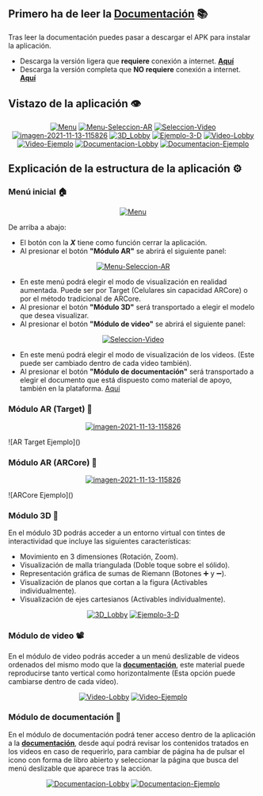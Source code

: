 ## Primero ha de leer la [Documentación](https://github.com/SrDeWitt1912/Solidos-De-Revolucion/blob/4eed2097a59ba478af16f86d94aa6e3beda280f6/Vol%C3%BAmenes%20de%20s%C3%B3lidos.pdf) 📚

Tras leer la documentación puedes pasar a descargar el APK para instalar la aplicación.

- Descarga la versión ligera que **requiere** conexión a internet. [**Aquí**]()
- Descarga la versión completa que **NO requiere** conexión a internet. [**Aquí**]()

## Vistazo de la aplicación 👁

<p align="center">
  <a href="https://ibb.co/DD50h2X"><img src="https://i.ibb.co/kgQNjCn/Menu.png" alt="Menu" border="0"></a>
  <a href="https://ibb.co/1Gts08g"><img src="https://i.ibb.co/CK3Jwhc/Menu-Seleccion-AR.png" alt="Menu-Seleccion-AR" border="0"></a>
  <a href="https://ibb.co/vXvKcFq"><img src="https://i.ibb.co/hY1tg69/Seleccion-Video.png" alt="Seleccion-Video" border="0"></a>
  <a href="https://ibb.co/gmSs9Zq"><img src="https://i.ibb.co/mb9QT5Z/imagen-2021-11-13-115826.png" alt="imagen-2021-11-13-115826" border="0"></a>
  <a href="https://ibb.co/vD0Dc7J"><img src="https://i.ibb.co/pnYn1t3/3D-Lobby.png" alt="3D_Lobby" border="0"></a>
  <a href="https://ibb.co/68bmH86"><img src="https://i.ibb.co/jzGTyz7/Ejemplo-3-D.png" alt="Ejemplo-3-D" border="0"></a>
  <a href="https://ibb.co/svs97V0"><img src="https://i.ibb.co/7Jrth1w/Video-Lobby.png" alt="Video-Lobby" border="0"></a>
  <a href="https://ibb.co/brNM773"><img src="https://i.ibb.co/fCrzQQS/Video-Ejemplo.png" alt="Video-Ejemplo" border="0"></a>
  <a href="https://ibb.co/9wZJ41s"><img src="https://i.ibb.co/tZLS2v8/Documentacion-Lobby.png" alt="Documentacion-Lobby" border="0"></a>
  <a href="https://ibb.co/CBTkS1H"><img src="https://i.ibb.co/Y2qzVRL/Documentacion-Ejemplo.png" alt="Documentacion-Ejemplo" border="0"></a>
 </p>

## Explicación de la estructura de la aplicación ⚙️
### Menú inicial 🏠
 
<p align="center">
  <a href="https://ibb.co/DD50h2X"><img src="https://i.ibb.co/kgQNjCn/Menu.png" alt="Menu" border="0"></a>
</p>

De arriba a abajo:
- El botón con la ***X*** tiene como función cerrar la aplicación.
- Al presionar el botón **"Módulo AR"** se abrirá el siguiente panel:

<p align="center">
  <a href="https://ibb.co/1Gts08g"><img src="https://i.ibb.co/CK3Jwhc/Menu-Seleccion-AR.png" alt="Menu-Seleccion-AR" border="0"></a>
</p>

- En este menú podrá elegir el modo de visualización en realidad aumentada. Puede ser por Target (Celulares sin capacidad ARCore) o por el método tradicional de ARCore.
- Al presionar el botón **"Módulo 3D"** será transportado a elegir el modelo que desea visualizar.
- Al presionar el botón **"Módulo de video"** se abrirá el siguiente panel:

<p align="center">
  <a href="https://ibb.co/vXvKcFq"><img src="https://i.ibb.co/hY1tg69/Seleccion-Video.png" alt="Seleccion-Video" border="0"></a>
</p>

- En este menú podrá elegir el modo de visualización de los videos. (Este puede ser cambiado dentro de cada video también).
- Al presionar el botón **"Módulo de documentación"** será transportado a elegir el documento que está dispuesto como material de apoyo, también en la plataforma. [Aquí](https://github.com/SrDeWitt1912/Solidos-De-Revolucion/blob/4eed2097a59ba478af16f86d94aa6e3beda280f6/Vol%C3%BAmenes%20de%20s%C3%B3lidos.pdf)

### Módulo AR (Target) 🧊

<p align="center">
  <a href="https://ibb.co/gmSs9Zq"><img src="https://i.ibb.co/mb9QT5Z/imagen-2021-11-13-115826.png" alt="imagen-2021-11-13-115826" border="0"></a>
</p>
![AR Target Ejemplo]()

### Módulo AR (ARCore) 🧊

<p align="center">
  <a href="https://ibb.co/gmSs9Zq"><img src="https://i.ibb.co/mb9QT5Z/imagen-2021-11-13-115826.png" alt="imagen-2021-11-13-115826" border="0"></a>
</p>
![ARCore Ejemplo]()

### Módulo 3D 🧊

En el módulo 3D podrás acceder a un entorno virtual con tintes de interactividad que incluye las siguientes características:
- Movimiento en 3 dimensiones (Rotación, Zoom).
- Visualización de malla triangulada (Doble toque sobre el sólido).
- Representación gráfica de sumas de Riemann (Botones ➕ y ➖).
- Visualización de planos que cortan a la figura (Activables individualmente).
- Visualización de ejes cartesianos (Activables individualmente).

<p align="center">
  <a href="https://ibb.co/vD0Dc7J"><img src="https://i.ibb.co/pnYn1t3/3D-Lobby.png" alt="3D_Lobby" border="0"></a>
  <a href="https://ibb.co/68bmH86"><img src="https://i.ibb.co/jzGTyz7/Ejemplo-3-D.png" alt="Ejemplo-3-D" border="0"></a>
</p>

### Módulo de video 📽️

En el módulo de video podrás acceder a un menú deslizable de videos ordenados del mismo modo que la [**documentación**](https://github.com/SrDeWitt1912/Solidos-De-Revolucion/blob/4eed2097a59ba478af16f86d94aa6e3beda280f6/Vol%C3%BAmenes%20de%20s%C3%B3lidos.pdf), este material puede reproducirse tanto vertical como horizontalmente (Esta opción puede cambiarse dentro de cada vídeo).

<p align="center">
  <a href="https://ibb.co/svs97V0"><img src="https://i.ibb.co/7Jrth1w/Video-Lobby.png" alt="Video-Lobby" border="0"></a>
  <a href="https://ibb.co/brNM773"><img src="https://i.ibb.co/fCrzQQS/Video-Ejemplo.png" alt="Video-Ejemplo" border="0"></a>
</p>

### Módulo de documentación 📖

En el módulo de documentación podrá tener acceso dentro de la aplicación a la [**documentación**](https://github.com/SrDeWitt1912/Solidos-De-Revolucion/blob/4eed2097a59ba478af16f86d94aa6e3beda280f6/Vol%C3%BAmenes%20de%20s%C3%B3lidos.pdf), desde aquí podrá revisar los contenidos tratados en los videos en caso de requerirlo, para cambiar de página ha de pulsar el icono con forma de libro abierto y seleccionar la página que busca del menú deslizable que aparece tras la acción.

<p align="center">
  <a href="https://ibb.co/9wZJ41s"><img src="https://i.ibb.co/tZLS2v8/Documentacion-Lobby.png" alt="Documentacion-Lobby" border="0"></a>
  <a href="https://ibb.co/CBTkS1H"><img src="https://i.ibb.co/Y2qzVRL/Documentacion-Ejemplo.png" alt="Documentacion-Ejemplo" border="0"></a>
</p>

